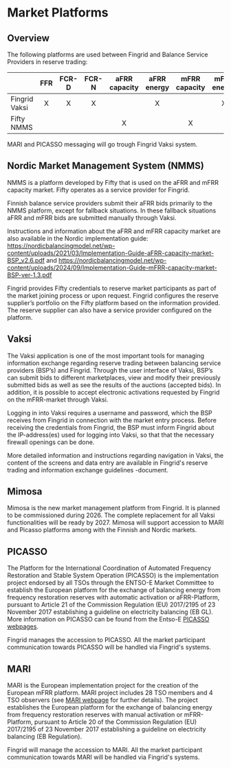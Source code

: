 # Market Platforms

## Overview
The following platforms are used between Fingrid and Balance Service Providers in reserve trading:

|  | FFR  | FCR-D | FCR-N | aFRR capacity | aFRR energy | mFRR capacity | mFRR energy |
| :--- | :---: | :---: | :---: | :---: | :---: | :---: | :---: |
| Fingrid Vaksi  | X | X | X |   | X |   | X |
| Fifty NMMS  |   |   |   | X |   | X |   |

MARI and PICASSO messaging will go trough Fingrid Vaksi system. 

## Nordic Market Management System (NMMS)
NMMS is a platform developed by Fifty that is used on the aFRR and mFRR capacity market. Fifty operates as a service provider for Fingrid.

Finnish balance service providers submit their aFRR bids primarily to the NMMS platform, except for fallback situations. In these fallback situations aFRR and mFRR bids are submitted manually through Vaksi.
 
Instructions and information about the aFRR and mFRR capacity market are also available in the Nordic implementation guide: 
https://nordicbalancingmodel.net/wp-content/uploads/2021/03/Implementation-Guide-aFRR-capacity-market-BSP_v2.6.pdf and 
https://nordicbalancingmodel.net/wp-content/uploads/2024/09/Implementation-Guide-mFRR-capacity-market-BSP-ver-1.3.pdf

Fingrid provides Fifty credentials to reserve market participants as part of the market joining process or upon request. Fingrid configures the reserve supplier’s portfolio on the Fifty platform based on the information provided. The reserve supplier can also have a service provider configured on the platform.

## Vaksi

The Vaksi application is one of the most important tools for managing information exchange regarding reserve trading between balancing service providers (BSP’s) and Fingrid. Through the user interface of Vaksi, BSP’s can submit bids to different marketplaces, view and modify their previously submitted bids as well as see the results of the auctions (accepted bids). In addition, it is possible to accept electronic activations requested by Fingrid on the mFRR-market through Vaksi.

Logging in into Vaksi requires a username and password, which the BSP receives from Fingrid in connection with the market entry process. Before receiving the credentials from Fingrid, the BSP must inform Fingrid about the IP-address(es) used for logging into Vaksi, so that that the necessary firewall openings can be done.

More detailed information and instructions regarding navigation in Vaksi, the content of the screens and data entry are available in Fingrid's reserve trading and information exchange guidelines -document.

## Mimosa

Mimosa is the new market management platform from Fingrid. It is planned to be commissioned during 2026. The complete replacement for all Vaksi functionalities will be ready by 2027. Mimosa will support accession to MARI and Picasso platforms among with the Finnish and Nordic markets. 

## PICASSO

The Platform for the International Coordination of Automated Frequency Restoration and Stable System Operation (PICASSO) is the implementation project endorsed by all TSOs through the ENTSO-E Market Committee to establish the European platform for the exchange of balancing energy from frequency restoration reserves with automatic activation or aFRR-Platform, pursuant to Article 21 of the Commission Regulation (EU) 2017/2195 of 23 November 2017 establishing a guideline on electricity balancing (EB GL). More information on PICASSO can be found from the Entso-E [PICASSO webpages](https://www.entsoe.eu/network_codes/eb/picasso/).

Fingrid manages the accession to PICASSO. All the market participant communication towards PICASSO will be handled via Fingrid's systems. 

## MARI

MARI is the European implementation project for the creation of the European mFRR platform. MARI project includes 28 TSO members and 4 TSO observers (see [MARI webpage](https://www.entsoe.eu/network_codes/eb/mari/) for further details). The project establishes the European platform for the exchange of balancing energy from frequency restoration reserves with manual activation or mFRR-Platform, pursuant to Article 20 of the Commission Regulation (EU) 2017/2195 of 23 November 2017 establishing a guideline on electricity balancing (EB Regulation).

Fingrid will manage the accession to MARI. All the market participant communication towards MARI will be handled via Fingrid's systems. 

